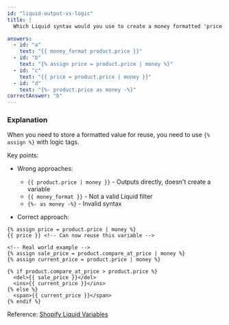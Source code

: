 ```yaml
---
id: "liquid-output-vs-logic"
title: |
  Which Liquid syntax would you use to create a money formatted 'price' variable? 💰

answers:
  - id: "a"
    text: "{{ money_format product.price }}"
  - id: "b"
    text: "{% assign price = product.price | money %}"
  - id: "c"
    text: "{{ price = product.price | money }}"
  - id: "d"
    text: "{%- product.price as money -%}"
correctAnswer: "b"
---
```


### Explanation

When you need to store a formatted value for reuse, you need to use `{% assign %}` with logic tags.

Key points:
- Wrong approaches:
  - `{{ product.price | money }}` - Outputs directly, doesn't create a variable
  - `{{ money_format }}` - Not a valid Liquid filter
  - `{%- as money -%}` - Invalid syntax

- Correct approach:
```liquid
{% assign price = product.price | money %}
{{ price }} <!-- Can now reuse this variable -->

<!-- Real world example -->
{% assign sale_price = product.compare_at_price | money %}
{% assign current_price = product.price | money %}

{% if product.compare_at_price > product.price %}
  <del>{{ sale_price }}</del>
  <ins>{{ current_price }}</ins>
{% else %}
  <span>{{ current_price }}</span>
{% endif %}
```

Reference: [Shopify Liquid Variables](https://shopify.dev/docs/api/liquid/basics/variables) 